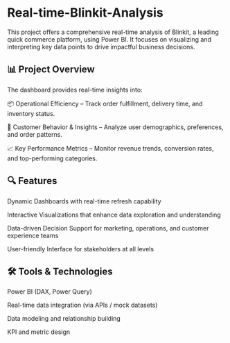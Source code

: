 # Real-time-Blinkit-Analysis

This project offers a comprehensive real-time analysis of Blinkit, a leading quick commerce platform, using Power BI. It focuses on visualizing and interpreting key data points to drive impactful business decisions.

## 📊 Project Overview
The dashboard provides real-time insights into:

📦 Operational Efficiency – Track order fulfillment, delivery time, and inventory status.

👥 Customer Behavior & Insights – Analyze user demographics, preferences, and order patterns.

📈 Key Performance Metrics – Monitor revenue trends, conversion rates, and top-performing categories.

## 🔍 Features
Dynamic Dashboards with real-time refresh capability

Interactive Visualizations that enhance data exploration and understanding

Data-driven Decision Support for marketing, operations, and customer experience teams

User-friendly Interface for stakeholders at all levels

## 🛠️ Tools & Technologies
Power BI (DAX, Power Query)

Real-time data integration (via APIs / mock datasets)

Data modeling and relationship building

KPI and metric design

